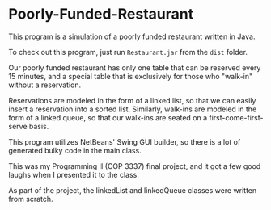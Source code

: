 # Poorly-Funded-Restaurant
This program is a simulation of a poorly funded restaurant written in Java.

To check out this program, just run `Restaurant.jar` from the `dist` folder.

Our poorly funded restaurant has only one table that can be reserved every 15 minutes, and a special table that is exclusively for those who "walk-in" without a reservation.

Reservations are modeled in the form of a linked list, so that we can easily insert a reservation into a sorted list. 
Similarly, walk-ins are modeled in the form of a linked queue, so that our walk-ins are seated on a first-come-first-serve basis.

This program utilizes NetBeans' Swing GUI builder, so there is a lot of generated bulky code in the main class.

This was my Programming II (COP 3337) final project, and it got a few good laughs when I presented it to the class.

As part of the project, the linkedList and linkedQueue classes were written from scratch.
